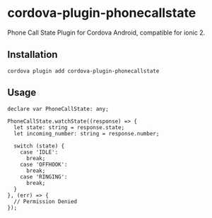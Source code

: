 # cordova-plugin-phonecallstate

Phone Call State Plugin for Cordova Android, compatible for ionic 2.


## Installation
```
cordova plugin add cordova-plugin-phonecallstate
```

## Usage 
```
declare var PhoneCallState: any;

PhoneCallState.watchState((response) => {
  let state: string = response.state;
  let incoming_number: string = response.number;

  switch (state) {
    case 'IDLE':
      break;
    case 'OFFHOOK':
      break;
    case 'RINGING':
      break;
  }
}, (err) => {
  // Permission Denied
});
```
 